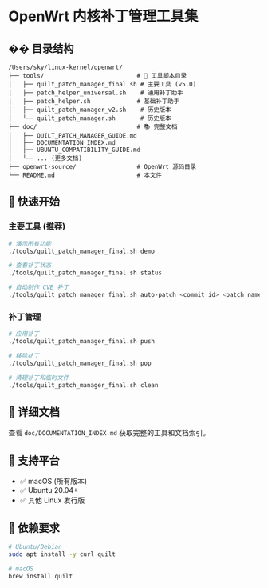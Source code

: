 # OpenWrt 内核补丁管理工具集

## �� 目录结构

```
/Users/sky/linux-kernel/openwrt/
├── tools/                          # 🔧 工具脚本目录
│   ├── quilt_patch_manager_final.sh # 主要工具 (v5.0)
│   ├── patch_helper_universal.sh    # 通用补丁助手
│   ├── patch_helper.sh             # 基础补丁助手
│   ├── quilt_patch_manager_v2.sh    # 历史版本
│   └── quilt_patch_manager.sh       # 历史版本
├── doc/                            # 📚 完整文档
│   ├── QUILT_PATCH_MANAGER_GUIDE.md
│   ├── DOCUMENTATION_INDEX.md
│   ├── UBUNTU_COMPATIBILITY_GUIDE.md
│   └── ... (更多文档)
├── openwrt-source/                 # OpenWrt 源码目录
└── README.md                       # 本文件
```

## 🚀 快速开始

### 主要工具 (推荐)
```bash
# 演示所有功能
./tools/quilt_patch_manager_final.sh demo

# 查看补丁状态
./tools/quilt_patch_manager_final.sh status

# 自动制作 CVE 补丁
./tools/quilt_patch_manager_final.sh auto-patch <commit_id> <patch_name>
```

### 补丁管理
```bash
# 应用补丁
./tools/quilt_patch_manager_final.sh push

# 移除补丁  
./tools/quilt_patch_manager_final.sh pop

# 清理补丁和临时文件
./tools/quilt_patch_manager_final.sh clean
```

## 📖 详细文档

查看 `doc/DOCUMENTATION_INDEX.md` 获取完整的工具和文档索引。

## 🎯 支持平台

- ✅ macOS (所有版本)
- ✅ Ubuntu 20.04+ 
- ✅ 其他 Linux 发行版

## 🔧 依赖要求

```bash
# Ubuntu/Debian
sudo apt install -y curl quilt

# macOS
brew install quilt
```
